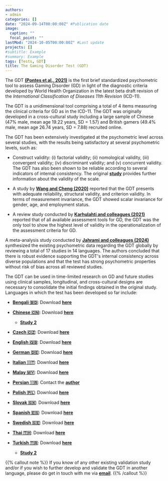 ```yaml
---
authors:
- admin
categories: []
date: "2024-09-14T00:00:00Z" #Publication date
image:
  caption: ""
  focal_point: ""
lastMod: "2024-10-05T00:00:00Z" #Last update
projects: []
#subtitle: Example
#summary: Example
tags: [Tests, GDT]
title: The Gaming Disorder Test (GDT)
---
```

The GDT **[(Pontes et al., 2021)](https://doi.org/10.1007/s11469-019-00088-z)** is the first brief standardized psychometric tool to assess Gaming Disorder (GD) in light of the diagnostic criteria developed by World Health Organization in the latest beta draft revision of the _International Classification of Diseases 11th Revision_ (ICD-11).

The GDT is a unidimensional tool comprising a total of 4 items measuring the clinical criteria for GD as in the ICD-11. The GDT was originally developed in a cross-cultural study including a large sample of Chinese (47% male, mean age 19.22 years, SD = 1.57) and British gamers (49.4% male, mean age 26.74 years, SD = 7.88) recruited online.

The GDT has been extensively investigated at the psychometric level across several studies, with the results being satisfactory at several psychometric levels, such as:

* Construct validity: (i) factorial validity; (ii) nomological validity, (iii) convergent validity; (iv) discriminant validity; and (v) concurrent validity. The GDT has also been shown to be reliable according to several indicators of internal consistency. The original **[study](https://doi.org/10.1007/s11469-019-00088-z)** provides further information about the validity of the scale.

* A study by **[Wang and Cheng (2020)](https://doi.org/10.3389/fpsyt.2020.577366)** reported that the GDT presents with adequate reliability, structural validity, and criterion validity. In terms of measurement invariance, the GDT showed scalar invariance for gender, age, and employment status.

* A review study conducted by **[Karhulahti and colleagues (2021)](https://doi.org/10.1177/10731911211055435)** reported that of all available assessment tools for GD, the GDT was the only tool to show the highest level of validity in the operationalization of the assessment criteria for GD.

A meta-analysis study conducted by **[Jahrami and colleagues (2024)](https://doi.org/10.1016/j.abrep.2024.100563)** synthesized the existing psychometric data regarding the GDT globally by reviewing a total of 17 studies in 14 languages. The authors concluded that there is robust evidence supporting the GDT's internal consistency across diverse populations and that the test has strong psychometric properties without risk of bias across all reviewed studies.

The GDT can be used in time-limited research on GD and future studies using clinical samples, longitudinal, and cross-cultural designs are necessary to consolidate the initial findings obtained in the original study. Languages in which the test has been developed so far include:

* **[Bengali :bangladesh:](https://doi.org/10.1371/journal.pone.0279062)**: Download  **[here](https://osf.io/vgj2t)**

* **[Chinese :cn:](https://doi.org/10.1007/s11469-019-00088-z):** Download **[here](https://osf.io/gywa7)**
    * **[Study 2](https://doi.org/10.1016/j.ajp.2023.103638)**

* **[Czech :czech_republic:](https://doi.org/10.1016/j.jpsychires.2024.05.023)**: Download **[here](https://osf.io/ghuxb)**

* **[English :uk:](https://doi.org/10.1007/s11469-019-00088-z)**: Download  **[here](https://osf.io/bz5ka)**

* **[German :de:](https://doi.org/10.3390/jcm8101691)**: Download **[here](https://osf.io/uk5zn)**

* **[Italian :it:](https://doi.org/10.1007/s12671-022-02066-4)**: Download **[here](https://osf.io/udek3)**

* **[Malay :malaysia:](https://doi.org/10.1177/01632787231185845)**: Download **[here](https://osf.io/48wm5)**

* **[Persian :iran:](https://doi.org/10.1186/s40359-023-01368-z)**: Contact the **[author](mailto:Amir.Pakpour@ju.se)**

* **[Polish :poland:](http://http://cspsychiatr.cz/detail.php?stat=1386)**: Download **[here](https://osf.io/sy8f7)**

* **[Slovak :slovakia:](http://cspsychiatr.cz/detail.php?stat=1386)**: Download **[here](https://osf.io/dnvrx)**

* **[Spanish :es:](https://doi.org/10.1007/s11469-021-00704-x)**: Download **[here](https://osf.io/ugwhe)**

* **[Swedish :sweden:](https://doi.org/10.1111/sjop.13010)**: Download **[here](https://osf.io/fp36n)**

* **[Thai :thailand:](https://doi.org/10.1080/24732850.2024.2351091)**: Download  **[here](https://osf.io/vjpc8)**

* **[Turkish :tr:](http://hdl.handle.net/20.500.12416/4617)**: Download **[here](https://osf.io/cmp96)**
  * **[Study 2](https://dusunenadamdergisi.org/article/1519)**

{{% callout note %}}
If you know of any other existing validation study and/or if you wish to further develop and validate the GDT in another language,
please do get in touch with me via **[email](mailto:contactme@halleypontes.com)**.
{{% /callout %}}